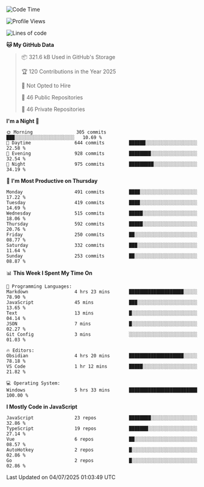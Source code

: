 <!--START_SECTION:waka-->
![Code Time](http://img.shields.io/badge/Code%20Time-969%20hrs%2012%20mins-blue)

![Profile Views](http://img.shields.io/badge/Profile%20Views-0-blue)

![Lines of code](https://img.shields.io/badge/From%20Hello%20World%20I%27ve%20Written-1.7%20million%20lines%20of%20code-blue)

**🐱 My GitHub Data** 

> 📦 321.6 kB Used in GitHub's Storage 
 > 
> 🏆 120 Contributions in the Year 2025
 > 
> 🚫 Not Opted to Hire
 > 
> 📜 46 Public Repositories 
 > 
> 🔑 46 Private Repositories 
 > 
**I'm a Night 🦉** 

```text
🌞 Morning                305 commits         ███░░░░░░░░░░░░░░░░░░░░░░   10.69 % 
🌆 Daytime                644 commits         ██████░░░░░░░░░░░░░░░░░░░   22.58 % 
🌃 Evening                928 commits         ████████░░░░░░░░░░░░░░░░░   32.54 % 
🌙 Night                  975 commits         █████████░░░░░░░░░░░░░░░░   34.19 % 
```
📅 **I'm Most Productive on Thursday** 

```text
Monday                   491 commits         ████░░░░░░░░░░░░░░░░░░░░░   17.22 % 
Tuesday                  419 commits         ████░░░░░░░░░░░░░░░░░░░░░   14.69 % 
Wednesday                515 commits         █████░░░░░░░░░░░░░░░░░░░░   18.06 % 
Thursday                 592 commits         █████░░░░░░░░░░░░░░░░░░░░   20.76 % 
Friday                   250 commits         ██░░░░░░░░░░░░░░░░░░░░░░░   08.77 % 
Saturday                 332 commits         ███░░░░░░░░░░░░░░░░░░░░░░   11.64 % 
Sunday                   253 commits         ██░░░░░░░░░░░░░░░░░░░░░░░   08.87 % 
```


📊 **This Week I Spent My Time On** 

```text
💬 Programming Languages: 
Markdown                 4 hrs 23 mins       ████████████████████░░░░░   78.90 % 
JavaScript               45 mins             ███░░░░░░░░░░░░░░░░░░░░░░   13.65 % 
Text                     13 mins             █░░░░░░░░░░░░░░░░░░░░░░░░   04.14 % 
JSON                     7 mins              █░░░░░░░░░░░░░░░░░░░░░░░░   02.27 % 
Git Config               3 mins              ░░░░░░░░░░░░░░░░░░░░░░░░░   01.03 % 

🔥 Editors: 
Obsidian                 4 hrs 20 mins       ████████████████████░░░░░   78.18 % 
VS Code                  1 hr 12 mins        █████░░░░░░░░░░░░░░░░░░░░   21.82 % 

💻 Operating System: 
Windows                  5 hrs 33 mins       █████████████████████████   100.00 % 
```

**I Mostly Code in JavaScript** 

```text
JavaScript               23 repos            ████████░░░░░░░░░░░░░░░░░   32.86 % 
TypeScript               19 repos            ███████░░░░░░░░░░░░░░░░░░   27.14 % 
Vue                      6 repos             ██░░░░░░░░░░░░░░░░░░░░░░░   08.57 % 
AutoHotkey               2 repos             █░░░░░░░░░░░░░░░░░░░░░░░░   02.86 % 
Go                       2 repos             █░░░░░░░░░░░░░░░░░░░░░░░░   02.86 % 
```




 Last Updated on 04/07/2025 01:03:49 UTC
<!--END_SECTION:waka-->
